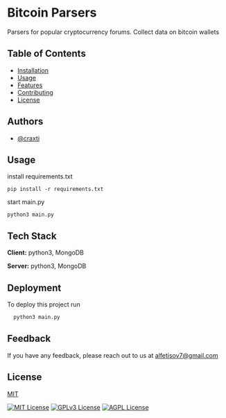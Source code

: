 
# Bitcoin Parsers 

Parsers for popular cryptocurrency forums. Collect data on bitcoin wallets

## Table of Contents

- [Installation](#installation)
- [Usage](#usage)
- [Features](#features)
- [Contributing](#contributing)
- [License](#license)

## Authors

- [@craxti](https://www.github.com/craxti)




## Usage

install requirements.txt

```pip install -r requirements.txt```

start main.py

```
python3 main.py
```


## Tech Stack

**Client:** python3, MongoDB

**Server:** python3, MongoDB


## Deployment

To deploy this project run

```python
  python3 main.py
```


## Feedback

If you have any feedback, please reach out to us at alfetisov7@gmail.com


## License

[MIT](https://github.com/Craxti/bitcoin_parser/blob/main/License)



[![MIT License](https://img.shields.io/badge/License-MIT-green.svg)](https://choosealicense.com/licenses/mit/)
[![GPLv3 License](https://img.shields.io/badge/License-GPL%20v3-yellow.svg)](https://opensource.org/licenses/)
[![AGPL License](https://img.shields.io/badge/license-AGPL-blue.svg)](http://www.gnu.org/licenses/agpl-3.0)

